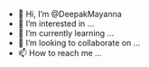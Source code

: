 - 👋 Hi, I’m @DeepakMayanna
- 👀 I’m interested in ...
- 🌱 I’m currently learning ...
- 💞️ I’m looking to collaborate on ...
- 📫 How to reach me ...

<!---
DeepakMayanna/DeepakMayanna is a ✨ special ✨ repository because its `README.md` (this file) appears on your GitHub profile.
You can click the Preview link to take a look at your changes.
--->
